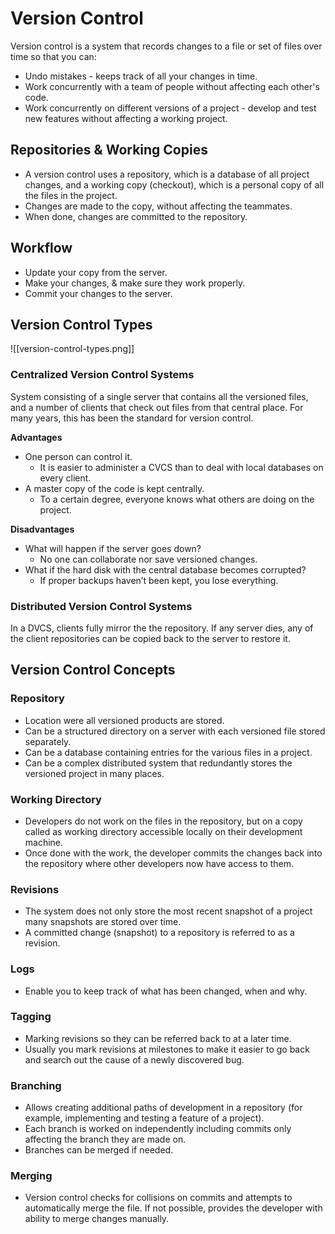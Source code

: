 # Version Control

Version control is a system that records changes to a file or set of files over time so that you can:

- Undo mistakes - keeps track of all your changes in time.
- Work concurrently with a team of people without affecting each other's code.
- Work concurrently on different versions of a project - develop and test new features without affecting a working project.

## Repositories & Working Copies

- A version control uses a repository, which is a database of all project changes, and a working copy (checkout), which is a personal copy of all the files in the project.
- Changes are made to the copy, without affecting the teammates.
- When done, changes are committed to the repository.

## Workflow

- Update your copy from the server.
- Make your changes, & make sure they work properly.
- Commit your changes to the server.

## Version Control Types

![[version-control-types.png]]

### Centralized Version Control Systems

System consisting of a single server that contains all the versioned files, and a number of clients that check out files from that central place. For many years, this has been the standard for version control.

**Advantages**

- One person can control it.
  - It is easier to administer a CVCS than to deal with local databases on every client.
- A master copy of the code is kept centrally.
  - To a certain degree, everyone knows what others are doing on the project.

**Disadvantages**

- What will happen if the server goes down?
  - No one can collaborate nor save versioned changes.
- What if the hard disk with the central database becomes corrupted?
  - If proper backups haven’t been kept, you lose everything.

### Distributed Version Control Systems

In a DVCS, clients fully mirror the the repository. If any server dies, any of the client repositories can be copied back to the server to restore it.

## Version Control Concepts

### Repository

- Location were all versioned products are stored.
- Can be a structured directory on a server with each versioned file stored separately.
- Can be a database containing entries for the various files in a project.
- Can be a complex distributed system that redundantly stores the versioned project in many places.

### Working Directory

- Developers do not work on the files in the repository, but on a copy called as working directory accessible locally on their development machine.
- Once done with the work, the developer commits the changes back into the repository where other developers now have access to them.

### Revisions

- The system does not only store the most recent snapshot of a project many snapshots are stored over time.
- A committed change (snapshot) to a repository is referred to as a revision.

### Logs

- Enable you to keep track of what has been changed, when and why.

### Tagging

- Marking revisions so they can be referred back to at a later time.
- Usually you mark revisions at milestones to make it easier to go back and search out the cause of a newly discovered bug.

### Branching

- Allows creating additional paths of development in a repository (for example, implementing and testing a feature of a project).
- Each branch is worked on independently including commits only affecting the branch they are made on.
- Branches can be merged if needed.

### Merging

- Version control checks for collisions on commits and attempts to automatically merge the file. If not possible, provides the developer with ability to merge changes manually.
